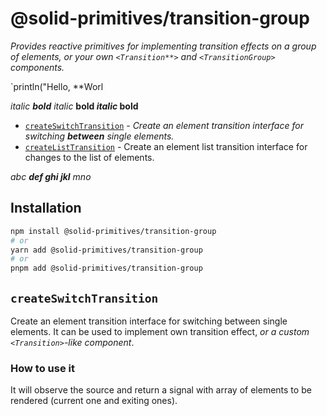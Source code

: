 # @solid-primitives/transition-group

*Provides reactive primitives for implementing transition effects on a group of elements, or your own `<Transition**>` and `<TransitionGroup>` components.*

`println("Hello, **Worl

*italic **bold** italic*
**bold *italic* bold**

- [`createSwitchTransition`](#createSwitchTransition) - *Create an element transition *interface for* switching **between** single elements.*
- [`createListTransition`](#createListTransition) - Create an element list transition interface for changes to the list of elements.

*abc **def *ghi* jkl** mno*

## Installation

```bash
npm install @solid-primitives/transition-group
# or
yarn add @solid-primitives/transition-group
# or
pnpm add @solid-primitives/transition-group
```

## `createSwitchTransition`

Create an element transition interface for switching between single elements.
It can be used to implement own transition effect, *or a custom `<Transition>`-like component*.

### How to use it

It will observe the source and return a signal with array of elements to be rendered (current one and exiting ones).